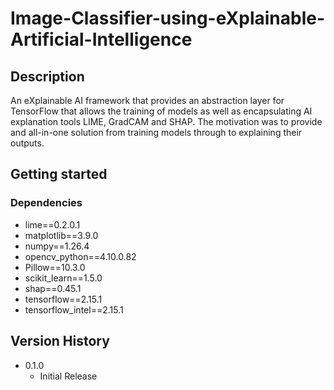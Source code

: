 # Image-Classifier-using-eXplainable-Artificial-Intelligence

## Description

An eXplainable AI framework that provides an abstraction layer for TensorFlow that allows the training of models as well as encapsulating AI explanation tools LIME, GradCAM and SHAP. The motivation was to provide and all-in-one solution from training models through to explaining their outputs.

## Getting started

### Dependencies

* lime==0.2.0.1
* matplotlib==3.9.0
* numpy==1.26.4
* opencv_python==4.10.0.82
* Pillow==10.3.0
* scikit_learn==1.5.0
* shap==0.45.1
* tensorflow==2.15.1
* tensorflow_intel==2.15.1

## Version History

* 0.1.0
  * Initial Release
